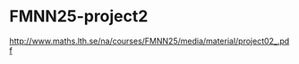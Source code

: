 FMNN25-project2
===============

http://www.maths.lth.se/na/courses/FMNN25/media/material/project02_.pdf